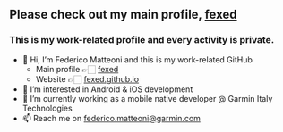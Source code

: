## Please check out my main profile, [fexed](https://github.com/fexed)
### This is my work-related profile and every activity is private.

- 👋 Hi, I’m Federico Matteoni and this is my work-related GitHub
  - Main profile 👉🏻 [fexed](https://github.com/fexed)
  - Website 👉🏻 [fexed.github.io](https://fexed.github.io/)
- 👀 I’m interested in Android & iOS development
- 📱 I’m currently working as a mobile native developer @ Garmin Italy Technologies
- 📫 Reach me on federico.matteoni@garmin.com
